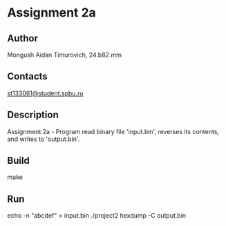 # Assignment 2a

## Author
Mongush Aidan Timurovich, 24.b82.mm

## Contacts
st133061@student.spbu.ru

## Description
Assignment 2a - Program read binary file 'input.bin', reverses its contents, and writes to 'output.bin'.

## Build
make

## Run
echo -n "abcdef" > input.bin
./project2
hexdump -C output.bin
